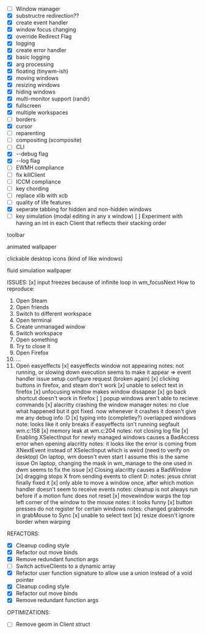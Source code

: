 - [ ] Window manager
 - [x] substructre redirection??
 - [x] create event handler
 - [x] window focus changing
 - [x] override Redirect Flag
 - [x] logging
  - [x] create error handler
  - [x] basic logging
- [x] arg processing
- [x] floating (tinywm-ish)
 - [x] moving windows
 - [x] resizing windows
 - [x] hiding windows
- [x] multi-monitor support (randr)
- [x] fullscreen
- [x] multiple workspaces
- [ ] borders
- [x] cursor
- [ ] reparenting
- [ ] compositing (xcomposite)
 - [ ] CLI
 - [x] --debug flag
 - [x] --log flag
- [ ] EWMH compliance
 - [ ] fix killClient
- [ ] ICCM compliance
- [ ] key chording
- [ ] replace xlib with xcb
- [ ] quality of life features
 - [x] seperate tabbing for hidden and non-hidden windows
 - [ ] key simulation (modal editing in any x window)
 [ ] Experiment with having an int in each Client that reflects their stacking order

toolbar

animated wallpaper

clickable desktop icons (kind of like windows)

fluid simulation wallpaper

ISSUES:
[x] input freezes because of infinite loop in wm_focusNext
 How to reproduce:
  1. Open Steam
  2. Open friends
  3. Switch to different workspace
  4. Open terminal
  1. Create unmanaged window
  2. Switch workspace
  3. Open something
  4. Try to close it
  1. Open Firefox
  2. ...
  1. Open easyeffects
[x] easyeffects window not appearing
notes: not running, or slowing down execution seems to make it appear => event handler issue
       setup configure request (broken again)
[x] clicking buttons in firefox, and steam don't work
[x] unable to select text in firefox
[x] unfocusing window makes window dissapear
[x] go back shortcut doesn't work in firefox
[ ] popup windows aren't able to recieve commands
[x] alacritty crashing the window manager
notes: no clue what happened but it got fixed. now whenever it crashes it doesn't give me any debug info :D
[x] typing into (completley?) overlapped windows
note: looks like it only breaks if easyeffects isn't running
segfault wm.c:158
[x] memory leak at wm.c:204
notes: not closing log file
[x] Enabling XSelectInput for newly managed windows causes a BadAccess error when opening alacritty
notes: it looks like the error is coming from XNextEvent instead of XSelectInput which is weird (need to verify on desktop)
On laptop, wm doesn't even start I assume this is the same issue
On laptop, changing the mask in wm_manage to the one used in dwm seems to fix the issue
[x] Closing alacritty causes a BadWindow
[x] dragging stops X from sending events to client D:
notes:
jesus christ finally fixed it
[x] only able to move a window once, after which motion handler doesn't seem to receive events
notes:
cleanup is not always run before if a motion func does not reset
[x] movewindow warps the top left corner of the window to the mouse
notes:
it looks funny
[x] button presses do not register for certain windows
notes: changed grabmode in grabMouse to Sync
[x] unable to select text
[x] resize doesn't ignore border when warping

REFACTORS:
 - [x] Cleanup coding style
 - [x] Refactor out move binds
 - [x] Remove redundant function args
 - [ ] Switch activeClients to a dynamic array
 - [x] Refactor user function signature to allow use a union instead of a void pointer
 - [x] Cleanup coding style
 - [x] Refactor out move binds
 - [x] Remove redundant function args

OPTIMIZATIONS:
 - [ ] Remove geom in Client struct
